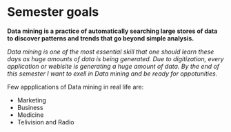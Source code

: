 # Semester goals

**Data mining is a practice of automatically searching large stores of data to discover patterns and trends that go beyond simple analysis.**

*Data mining is one of the most essential skill that one should learn these days as huge amounts of data is being generated. Due to digitization, every application or webisite is generating a huge amount of data. By the end of this semester I want to exell in Data mining and be ready for oppotunities.*

Few appplications of Data mining in real life are:
- Marketing
- Business
- Medicine
- Telivision and Radio
